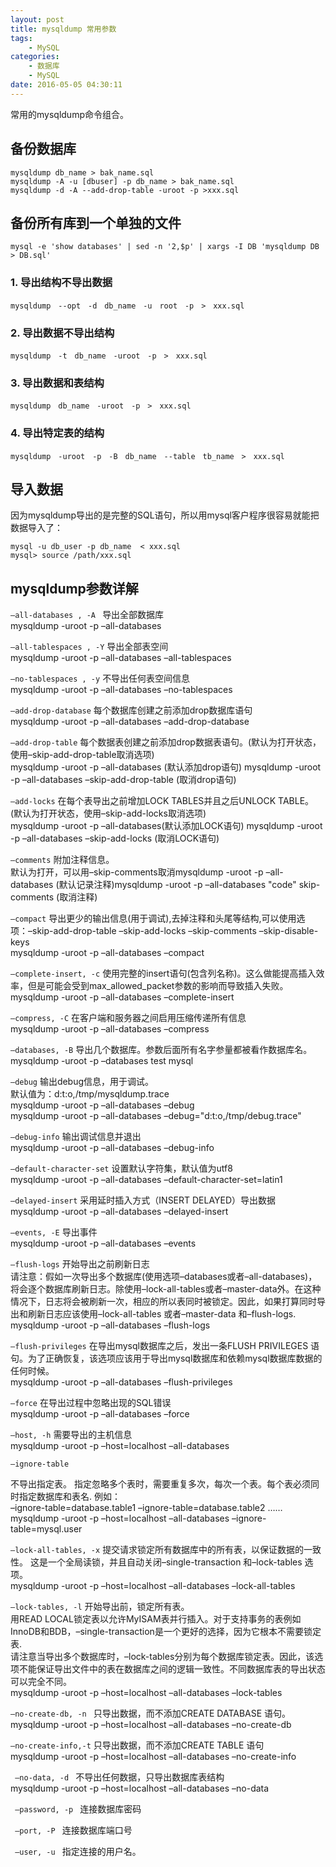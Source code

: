 ```yaml
---
layout: post
title: mysqldump 常用参数
tags: 
    - MySQL
categories: 
    - 数据库
    - MySQL
date: 2016-05-05 04:30:11
---
```


常用的mysqldump命令组合。

## 备份数据库

```
mysqldump db_name > bak_name.sql
mysqldump -A -u [dbuser] -p db_name > bak_name.sql
mysqldump -d -A --add-drop-table -uroot -p >xxx.sql
```

## 备份所有库到一个单独的文件

```shell
mysql -e 'show databases' | sed -n '2,$p' | xargs -I DB 'mysqldump DB > DB.sql'
```

### 1. 导出结构不导出数据

```
mysqldump　--opt　-d　db_name　-u　root　-p　>　xxx.sql
```

### 2. 导出数据不导出结构

```
mysqldump　-t　db_name　-uroot　-p　>　xxx.sql
```

### 3. 导出数据和表结构

```
mysqldump　db_name　-uroot　-p　>　xxx.sql
```

### 4. 导出特定表的结构

```
mysqldump　-uroot　-p　-B　db_name　--table　tb_name　>　xxx.sql
```

## 导入数据

 因为mysqldump导出的是完整的SQL语句，所以用mysql客户程序很容易就能把数据导入了：

```
mysql -u db_user -p db_name  < xxx.sql
mysql> source /path/xxx.sql
```

## mysqldump参数详解

<code>–all-databases , -A </code>
导出全部数据库<br>
mysqldump -uroot -p –all-databases

<code>–all-tablespaces , -Y</code>
导出全部表空间<br>
mysqldump -uroot -p –all-databases –all-tablespaces

<code>–no-tablespaces , -y</code>
不导出任何表空间信息<br>
mysqldump -uroot -p –all-databases –no-tablespaces

<code>–add-drop-database</code>
每个数据库创建之前添加drop数据库语句<br>
mysqldump -uroot -p –all-databases –add-drop-database

<code>–add-drop-table</code>
每个数据表创建之前添加drop数据表语句。(默认为打开状态，使用–skip-add-drop-table取消选项)<br>
mysqldump -uroot -p –all-databases (默认添加drop语句)
mysqldump -uroot -p –all-databases –skip-add-drop-table (取消drop语句)

<code>–add-locks</code>
在每个表导出之前增加LOCK TABLES并且之后UNLOCK TABLE。(默认为打开状态，使用–skip-add-locks取消选项)<br>
mysqldump -uroot -p –all-databases(默认添加LOCK语句)
mysqldump -uroot -p –all-databases –skip-add-locks (取消LOCK语句)

<code>–comments</code>
附加注释信息。<br>
默认为打开，可以用–skip-comments取消mysqldump -uroot -p –all-databases (默认记录注释)mysqldump -uroot -p –all-databases "code"
skip-comments (取消注释)

<code>–compact</code>
导出更少的输出信息(用于调试),去掉注释和头尾等结构,可以使用选项：–skip-add-drop-table –skip-add-locks –skip-comments –skip-disable-keys<br>
mysqldump -uroot -p –all-databases –compact

<code>–complete-insert, -c</code>
使用完整的insert语句(包含列名称)。这么做能提高插入效率，但是可能会受到max_allowed_packet参数的影响而导致插入失败。<br>
mysqldump -uroot -p –all-databases –complete-insert

<code>–compress, -C</code>
在客户端和服务器之间启用压缩传递所有信息<br>
mysqldump -uroot -p –all-databases –compress

<code>–databases, -B</code>
导出几个数据库。参数后面所有名字参量都被看作数据库名。<br>
mysqldump -uroot -p –databases test mysql

<code>–debug</code>
输出debug信息，用于调试。<br>
默认值为：d:t:o,/tmp/mysqldump.trace<br>
mysqldump -uroot -p –all-databases –debug<br>
mysqldump -uroot -p –all-databases –debug="d:t:o,/tmp/debug.trace"

<code>–debug-info</code>
输出调试信息并退出<br>
mysqldump -uroot -p –all-databases –debug-info

<code>–default-character-set</code>
设置默认字符集，默认值为utf8<br>
mysqldump -uroot -p –all-databases –default-character-set=latin1

<code>–delayed-insert</code>
采用延时插入方式（INSERT DELAYED）导出数据<br>
mysqldump -uroot -p –all-databases –delayed-insert

<code>–events, -E</code>
导出事件<br>
mysqldump -uroot -p –all-databases –events

<code>–flush-logs</code>
开始导出之前刷新日志<br>
请注意：假如一次导出多个数据库(使用选项–databases或者–all-databases)，将会逐个数据库刷新日志。除使用–lock-all-tables或者–master-data外。在这种情况下，日志将会被刷新一次，相应的所以表同时被锁定。因此，如果打算同时导出和刷新日志应该使用–lock-all-tables 或者–master-data 和–flush-logs.<br>
mysqldump -uroot -p –all-databases –flush-logs

<code>–flush-privileges</code>
在导出mysql数据库之后，发出一条FLUSH PRIVILEGES 语句。为了正确恢复，该选项应该用于导出mysql数据库和依赖mysql数据库数据的任何时候。<br>
mysqldump -uroot -p –all-databases –flush-privileges

<code>–force</code>
在导出过程中忽略出现的SQL错误<br>
mysqldump -uroot -p –all-databases –force

<code>–host, -h</code>
需要导出的主机信息<br>
mysqldump -uroot -p –host=localhost –all-databases

<code>–ignore-table</code>

不导出指定表。
指定忽略多个表时，需要重复多次，每次一个表。每个表必须同时指定数据库和表名.
例如：<br>–ignore-table=database.table1 –ignore-table=database.table2 ……<br>
mysqldump -uroot -p –host=localhost –all-databases –ignore-table=mysql.user

<code>–lock-all-tables, -x</code>
提交请求锁定所有数据库中的所有表，以保证数据的一致性。
这是一个全局读锁，并且自动关闭–single-transaction 和–lock-tables 选项。<br>
mysqldump -uroot -p –host=localhost –all-databases –lock-all-tables

<code>–lock-tables, -l</code>
开始导出前，锁定所有表。<br>
用READ LOCAL锁定表以允许MyISAM表并行插入。对于支持事务的表例如InnoDB和BDB，–single-transaction是一个更好的选择，因为它根本不需要锁定表.<br />
请注意当导出多个数据库时，–lock-tables分别为每个数据库锁定表。因此，该选项不能保证导出文件中的表在数据库之间的逻辑一致性。不同数据库表的导出状态可以完全不同。<br>
mysqldump -uroot -p –host=localhost –all-databases –lock-tables

<code>–no-create-db, -n </code>
只导出数据，而不添加CREATE DATABASE 语句。<br>
mysqldump -uroot -p –host=localhost –all-databases –no-create-db

<code>–no-create-info,-t</code>
只导出数据，而不添加CREATE TABLE 语句<br>
mysqldump -uroot -p –host=localhost –all-databases –no-create-info

<code> –no-data, -d </code>
不导出任何数据，只导出数据库表结构<br>
mysqldump -uroot -p –host=localhost –all-databases –no-data

<code> –password, -p </code>
连接数据库密码

<code> –port, -P </code>
连接数据库端口号

<code> –user, -u </code>
指定连接的用户名。
